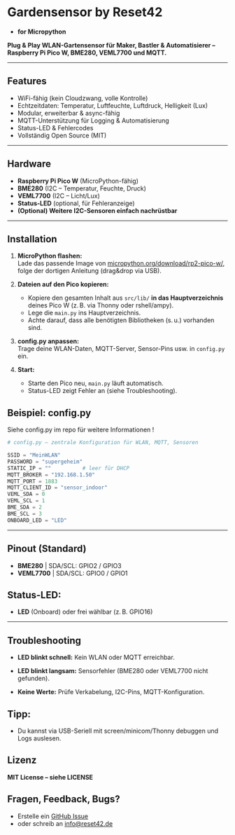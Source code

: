 # Gardensensor by Reset42  
- **for Micropython**



**Plug & Play WLAN-Gartensensor für Maker, Bastler & Automatisierer – Raspberry Pi Pico W, BME280, VEML7700 und MQTT.**

---

## Features

- WiFi-fähig (kein Cloudzwang, volle Kontrolle)
- Echtzeitdaten: Temperatur, Luftfeuchte, Luftdruck, Helligkeit (Lux)
- Modular, erweiterbar & async-fähig
- MQTT-Unterstützung für Logging & Automatisierung
- Status-LED & Fehlercodes
- Vollständig Open Source (MIT)

---

## Hardware

- **Raspberry Pi Pico W** (MicroPython-fähig)
- **BME280** (I2C – Temperatur, Feuchte, Druck)
- **VEML7700** (I2C – Licht/Lux)
- **Status-LED** (optional, für Fehleranzeige)
- **(Optional) Weitere I2C-Sensoren einfach nachrüstbar**

---

## Installation

1. **MicroPython flashen:**  
   Lade das passende Image von [micropython.org/download/rp2-pico-w/](https://micropython.org/download/rp2-pico-w/), folge der dortigen Anleitung (drag&drop via USB).

2. **Dateien auf den Pico kopieren:**  
   - Kopiere den gesamten Inhalt aus `src/lib/` **in das Hauptverzeichnis** deines Pico W (z. B. via Thonny oder rshell/ampy).
   - Lege die `main.py` ins Hauptverzeichnis.
   - Achte darauf, dass alle benötigten Bibliotheken (s. u.) vorhanden sind.

3. **config.py anpassen:**  
     Trage deine WLAN-Daten, MQTT-Server, Sensor-Pins usw. in `config.py` ein.

4. **Start:**  
   - Starte den Pico neu, `main.py` läuft automatisch.
   - Status-LED zeigt Fehler an (siehe Troubleshooting).



## Beispiel: config.py
Siehe config.py im repo für weitere Informationen ! 

```python
# config.py – zentrale Konfiguration für WLAN, MQTT, Sensoren

SSID = "MeinWLAN"
PASSWORD = "supergeheim"
STATIC_IP = ""          # leer für DHCP
MQTT_BROKER = "192.168.1.50"
MQTT_PORT = 1883
MQTT_CLIENT_ID = "sensor_indoor"
VEML_SDA = 0
VEML_SCL = 1
BME_SDA = 2
BME_SCL = 3
ONBOARD_LED = "LED"

```
---

## Pinout (Standard)
- **BME280** |  SDA/SCL: GPIO2 / GPIO3
- **VEML7700** |  SDA/SCL: GPIO0 / GPIO1

## Status-LED: 
- **LED** (Onboard) oder frei wählbar (z. B. GPIO16)

---

## Troubleshooting
- **LED blinkt schnell:** Kein WLAN oder MQTT erreichbar.

- **LED blinkt langsam:** Sensorfehler (BME280 oder VEML7700 nicht gefunden).

- **Keine Werte:** Prüfe Verkabelung, I2C-Pins, MQTT-Konfiguration.

## Tipp:
- Du kannst via USB-Seriell mit screen/minicom/Thonny debuggen und Logs auslesen.


## Lizenz
**MIT License – siehe LICENSE**

## Fragen, Feedback, Bugs?
- Erstelle ein [GitHub Issue](https://github.com/reset42/r42_Gardensensor_MicroPython/issues)
- oder schreib an info@reset42.de 
